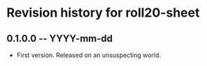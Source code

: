 # Revision history for roll20-sheet

## 0.1.0.0 -- YYYY-mm-dd

* First version. Released on an unsuspecting world.
